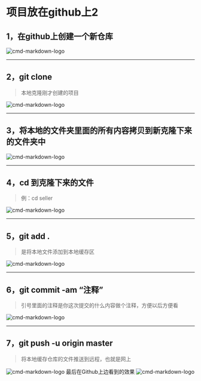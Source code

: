 # 项目放在github上2

## 1，在github上创建一个新仓库
![cmd-markdown-logo](https://user-gold-cdn.xitu.io/2019/8/30/16ce0242e82dd3b8?w=1015&h=688&f=png&s=66647)

---
## 2，git clone
> 本地克隆刚才创建的项目

![cmd-markdown-logo](https://user-gold-cdn.xitu.io/2019/8/30/16ce0255f3e62f6b?w=1154&h=408&f=png&s=44472)

---
## 3，将本地的文件夹里面的所有内容拷贝到新克隆下来的文件夹中
![cmd-markdown-logo](https://user-gold-cdn.xitu.io/2019/8/30/16ce028975c46ebb?w=1319&h=591&f=png&s=94596)

---
## 4，cd 到克隆下来的文件  
> 例：cd seller

![cmd-markdown-logo](https://user-gold-cdn.xitu.io/2019/8/30/16ce02b7e86db85d?w=275&h=77&f=png&s=2524)

---
## 5，git add . 
> 是将本地文件添加到本地缓存区

![cmd-markdown-logo](https://user-gold-cdn.xitu.io/2019/8/30/16ce0294118b782f?w=373&h=88&f=png&s=869)

---
## 6，git commit -am “注释”
> 引号里面的注释是你这次提交的什么内容做个注释，方便以后方便看

![cmd-markdown-logo](https://user-gold-cdn.xitu.io/2019/8/30/16ce02ab12958e6c?w=547&h=70&f=png&s=3067)

---
## 7，git push -u origin master
> 将本地缓存仓库的文件推送到远程，也就是网上

![cmd-markdown-logo](https://user-gold-cdn.xitu.io/2019/8/30/16ce02ad2e9b8461?w=628&h=195&f=png&s=12516)
最后在Github上边看到的效果
![cmd-markdown-logo](https://user-gold-cdn.xitu.io/2019/8/30/16ce02cbc5a35622?w=1225&h=688&f=png&s=83111)
